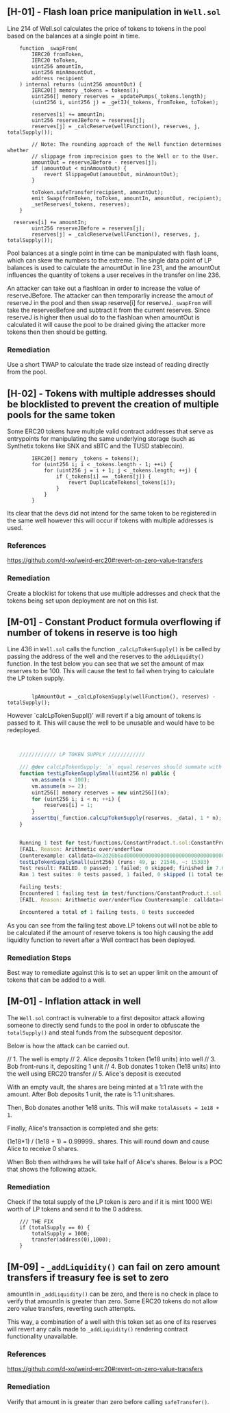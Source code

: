 
## **[H-01]** - Flash loan price manipulation in `Well.sol`
Line 214 of Well.sol calculates the price of tokens to tokens in the  pool based on the balances at a single point in time. 



```
    function _swapFrom(
        IERC20 fromToken,
        IERC20 toToken,
        uint256 amountIn,
        uint256 minAmountOut,
        address recipient
    ) internal returns (uint256 amountOut) {
        IERC20[] memory _tokens = tokens();
        uint256[] memory reserves = _updatePumps(_tokens.length);
        (uint256 i, uint256 j) = _getIJ(_tokens, fromToken, toToken);

        reserves[i] += amountIn;
        uint256 reserveJBefore = reserves[j];
        reserves[j] = _calcReserve(wellFunction(), reserves, j, totalSupply());

        // Note: The rounding approach of the Well function determines whether
        // slippage from imprecision goes to the Well or to the User.
        amountOut = reserveJBefore - reserves[j];
        if (amountOut < minAmountOut) {
            revert SlippageOut(amountOut, minAmountOut);
        }

        toToken.safeTransfer(recipient, amountOut);
        emit Swap(fromToken, toToken, amountIn, amountOut, recipient);
        _setReserves(_tokens, reserves);
    }
```
```
  reserves[i] += amountIn;
        uint256 reserveJBefore = reserves[j];
        reserves[j] = _calcReserve(wellFunction(), reserves, j, totalSupply());

```
Pool balances at a single point in time can be manipulated with flash loans, which can skew the numbers to the extreme. The single data point of LP balances is used to calculate the amountOut in line 231, and the amountOut influences the quantity of tokens a user receives in the transfer on line 236.

An attacker can take out a flashloan in order to increase the value of reserveJBefore. The attacker can then temporarliy increase the amout of reserveJ in the pool and then swap reserve[i] for reserveJ.`_swapFrom` will take the reservesBefore and subtract it from the current reserves. Since reserveJ is higher then usual do to the flashloan when amountOut is calculated it will cause the pool to be drained giving the attacker more tokens then then should be getting.
### Remediation 

Use a short TWAP to calculate the trade size instead of reading directly from the pool.

## **[H-02]** - Tokens with multiple addresses should be blocklisted to prevent the creation of multiple pools for the same token

Some ERC20 tokens have multiple valid contract addresses that serve as entrypoints for manipulating the same underlying storage (such as Synthetix tokens like SNX and sBTC and the TUSD stablecoin). 

```
        IERC20[] memory _tokens = tokens();
        for (uint256 i; i < _tokens.length - 1; ++i) {
            for (uint256 j = i + 1; j < _tokens.length; ++j) {
                if (_tokens[i] == _tokens[j]) {
                    revert DuplicateTokens(_tokens[i]);
                }
            }
        }
```
Its clear that the devs did not intend for the same token to be registered in the same well however this will occur if tokens with multiple addresses is used.

### References 

https://github.com/d-xo/weird-erc20#revert-on-zero-value-transfers


### Remediation

Create a blocklist for tokens that use multiple addresses and check that the tokens being set upon deployment are not on this list.


## **[M-01]** - Constant Product formula overflowing if number of tokens in reserve is too high
Line 436 in `Well.sol` calls the function `_calcLpTokenSupply()` is be called by passing the address of the well and the reserves to the `addLiquidty()` function. In the test below you can see that we set the amount of max reserves to be 100. This will cause the test to fail when trying to calculate the LP token supply.

```

        lpAmountOut = _calcLpTokenSupply(wellFunction(), reserves) - totalSupply();

```    


 However `calcLpTokenSuppl()' will revert if a big amount of tokens is passed to it. This will cause the well to be unusable and would have to be redeployed.


``` javascript


    //////////// LP TOKEN SUPPLY ////////////

    /// @dev calcLpTokenSupply: `n` equal reserves should summate with the token supply
    function testLpTokenSupplySmall(uint256 n) public {
        vm.assume(n < 100);
        vm.assume(n >= 2);
        uint256[] memory reserves = new uint256[](n);
        for (uint256 i; i < n; ++i) {
            reserves[i] = 1;
        }
        assertEq(_function.calcLpTokenSupply(reserves, _data), 1 * n);
    }

```

``` javascript

    Running 1 test for test/functions/ConstantProduct.t.sol:ConstantProductTest
    [FAIL. Reason: Arithmetic over/underflow 
    Counterexample: calldata=0x2d26b6ad000000000000000000000000000000000000000000000000000000000000004e, args=[78]] 
    testLpTokenSupplySmall(uint256) (runs: 49, μ: 21546, ~: 15383)
    Test result: FAILED. 0 passed; 1 failed; 0 skipped; finished in 7.60ms
    Ran 1 test suites: 0 tests passed, 1 failed, 0 skipped (1 total tests)

    Failing tests:
    Encountered 1 failing test in test/functions/ConstantProduct.t.sol:ConstantProductTest
    [FAIL. Reason: Arithmetic over/underflow Counterexample: calldata=0x2d26b6ad000000000000000000000000000000000000000000000000000000000000004e, args=[78]] testLpTokenSupplySmall(uint256) (runs: 49, μ: 21546, ~: 15383)

    Encountered a total of 1 failing tests, 0 tests succeeded

```

As you can see from the failing test above.LP tokens out will not be able to be calculated if the amount of reserve tokens is too high causing the add liquidity function to revert after a Well contract has been deployed.

### Remediation Steps

Best way to remediate against this is to set an upper limit on the amount of tokens that can be added to a well. 

## **[M-01]** - Inflation attack in well

The `Well.sol` contract is vulnerable to a first depositor attack allowing someone to directly send funds to the pool in order to obfuscate the `totalSupply()` and steal funds from the subsequent depositor.

Below is how the attack can be carried out.

// 1. The well is empty
// 2. Alice deposits 1 token (1e18 units) into well
// 3. Bob front-runs it, depositing 1 unit
// 4. Bob donates 1 token (1e18 units) into the well using ERC20 transfer
// 5. Alice's deposit is executed

With an empty vault, the shares are being minted at a 1:1 rate with the amount. After Bob deposits 1 unit, the rate is 1:1 unit:shares.

Then, Bob donates another 1e18 units. This will make `totalAssets = 1e18 + 1`.

Finally, Alice's transaction is completed and she gets:

(1e18*1) / (1e18 + 1) = 0.99999.. shares. This will round down and cause Alice to receive 0 shares.

When Bob then withdraws he will take half of Alice's shares. Below is a POC that shows the following attack.

### Remediation 

Check if the total supply of the LP token is zero and if it is mint 1000 WEI worth of LP tokens and send it to the 0 address.

```
    /// THE FIX
    if (totalSupply == 0) {
        totalSupply = 1000;
        transfer(address(0),1000);
    }
```


## **[M-09]** - `_addLiquidity()` can fail on zero amount transfers if treasury fee is set to zero

amountIn in `_addLiquidity()` can be zero, and there is no check in place to verify that amountIn is greater than zero. Some ERC20 tokens do not allow zero value transfers, reverting such attempts.

This way, a combination of a well with this token set as one of its reserves  will revert any calls made to `_addLiquidity()` rendering contract functionality unavailable.

### References

https://github.com/d-xo/weird-erc20#revert-on-zero-value-transfers

### Remediation

Verify that amount in is greater than zero before calling `safeTransfer()`.

